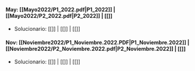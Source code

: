 #### May: [[Mayo2022/P1_2022.pdf|P1_2022]] | [[Mayo2022/P2_2022.pdf|P2_2022]] | [[]]
- Solucionario: [[]] | [[]] | [[]]

#### Nov: [[Noviembre2022/P1_Noviembre.2022.PDF|P1_Noviembre.2022]] | [[Noviembre2022/P2_Noviembre.2022.pdf|P2_Noviembre.2022]] | [[]]
- Solucionario: [[]] | [[]] | [[]]